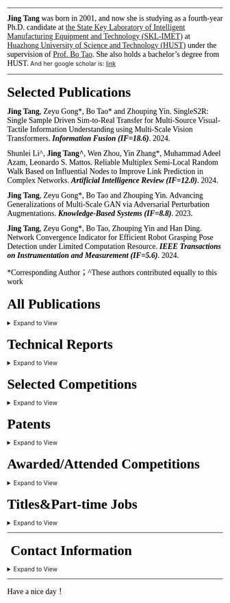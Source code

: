 <!-- ### <font face="Cambria Math" color=black size=6>Welcome to my world 👋</font>-->
<!-- ![GitHub stats](https://github-readme-stats-sigma-five.vercel.app/api?username=vaew&show_icons=true&theme=chartreuse-dark)--> 

---

<font face="Cambria Math" color=black size=4> **Jing Tang** was born in 2001, and now she is studying as a fourth-year Ph.D. candidate at [the State Key Laboratory of Intelligent Manufacturing Equipment and Technology (SKL-IMET)](https://dmet.hust.edu.cn/) at [Huazhong University of Science and Technology (HUST)](https://english.hust.edu.cn/) under the supervision of [Prof. Bo Tao](https://mse.hust.edu.cn/info/1142/1328.htm). She also holds a bachelor’s degree from HUST.</font> And her google scholar is: [link](https://scholar.google.com/citations?hl=en&user=UIH3wxMAAAAJ&view_op=list_works&citft=1&email_for_op=reotnovgib%40gmail.com&gmla=AH70aAU5SkZx1ujAIuCZDcKzzMROXcoDDUZiEcurfeLnLkx7JxzFE8mh5h1-xtaM3v8YxvuuXOguLBajqIfy96MLiO9vbM9FUN4BxWg3rT0igo37vcXbY2VaZ0PQoQR6m1uIBzzOwxA7c5ENaojCdI_9GgVos6W8fXV3HCz4GWBpQd8qmhBp8i1z-s9KgRv13v7gIDa8e_fvpXE6HcqxIEPSRVtrH9ti3A_rbnopybTvFUU)

<!-- 👀 Now I am looking for an internship/full-time job:[resume](https://github.com/vaew/vaew/blob/main/resume.pdf)--> 

---

### <font face="Cambria Math" color=black size=6>Selected Publications</font>

<font face="Cambria Math" color=black size=4> **Jing Tang**, Zeyu Gong*, Bo Tao* and Zhouping Yin. SingleS2R: Single Sample Driven Sim-to-Real Transfer for Multi-Source Visual-Tactile Information Understanding using Multi-Scale Vision Transformers. <b>*Information Fusion (IF=18.6)*</b>. 2024.</font>

<font face="Cambria Math" color=black size=4> Shunlei Li^, **Jing Tang^**, Wen Zhou, Yin Zhang*, Muhammad Adeel Azam, Leonardo S. Mattos. Reliable Multiplex Semi-Local Random Walk Based on Influential Nodes to Improve Link Prediction in Complex Networks. <b>*Artificial Intelligence Review (IF=12.0)*</b>. 2024.</font>

<font face="Cambria Math" color=black size=4> **Jing Tang**, Zeyu Gong*, Bo Tao and Zhouping Yin. Advancing Generalizations of Multi-Scale GAN via Adversarial Perturbation Augmentations. <b>*Knowledge-Based Systems (IF=8.8)*</b>. 2023.</font>

<font face="Cambria Math" color=black size=4> **Jing Tang**, Zeyu Gong*, Bo Tao, Zhouping Yin and Han Ding. Network Convergence Indicator for Efficient Robot Grasping Pose Detection under Limited Computation Resource. <b>*IEEE Transactions on Instrumentation and Measurement (IF=5.6)*</b>. 2024.</font>

<font face="Cambria Math" color=black size=4>*Corresponding Author；^These authors contributed equally to this work </font>

### <font face="Cambria Math" color=black size=6>All Publications</font>

<details>
<summary>Expand to View</summary>
  
1. ***Jing Tang***, Zeyu Gong*, Bo Tao* and Zhouping Yin. SingleS2R: Single Sample Driven Sim-to-Real Transfer for Multi-Source Visual-Tactile Information Understanding using Multi-Scale Vision Transformers. Information Fusion (IF=18.6). 2024.

2. Shunlei Li^, ***Jing Tang***^, Wen Zhou, Yin Zhang*, Muhammad Adeel Azam, Leonardo S. Mattos. Reliable Multiplex Semi-Local Random Walk Based on Influential Nodes to Improve Link Prediction in Complex Networks. Artificial Intelligence Review (IF=12.0). 2024.

3. ***Jing Tang***, Zeyu Gong*, Bo Tao and Zhouping Yin. Advancing Generalizations of Multi-Scale GAN via Adversarial Perturbation Augmentations. Knowledge-Based Systems (IF=8.8). 2023.

4. ***Jing Tang***^, Decheng Xu^, Qingwei Cai, Shunlei Li*, Amin Rezaeipanah*. Towards a Semi-supervised Ensemble Clustering Framework with Flexible Weighting Mechanism and Constraints Information. Engineering Applications of Artificial Intelligence (IF=7.5). 2024.

5. ***Jing Tang***, Zeyu Gong*, Bo Tao, Zhouping Yin and Han Ding. Network Convergence Indicator for Efficient Robot Grasping Pose Detection under Limited Computation Resource. IEEE Transactions on Instrumentation and Measurement (IF=5.6). 2024.

6. ***Jing Tang***, Zeyu Gong*, Haibin Wu and Bo Tao. RFID-Based Pose Estimation for Moving Objects Using Classification and Phase-Position Transformation. IEEE Sensors Journal (IF=4.3). 2021.

7. ***Jing Tang***, Zeyu Gong, Yajun Fan*. High-performance surface defect detection of aluminum substrate based on event camera. Journal of Computational Design and Engineering (IF=4.8). 2024.

8. Weiting Peng^, ***Jing Tang***^, Zeyu Gong*. Remaining Useful Life Prediction of Bearings Using Reverse Attention Graph Convolution Network with Residual Convolution Transformer. IEEE Sensors Journal (IF=4.3). 2024.

9. ***Jing Tang***^, Ting Zhang^, Zeyu Gong*, Xianjun Huang. High Precision Cervical Precancerous Lesions Classification Method Based on ConvNeXt. Bioengineering (IF=4.6). 2023.

10. ***Jing Tang***^, Kaiwen Zuo^, Hanbing Qin, Binli Luo, Ligang He and Shiyan Tang*. Satisfactory Medical Consultation based on Terminology-Enhanced Information Retrieval and Emotional In-Context Learning. Knowledge-Enhanced Information Retrieval Workshop on European Conference on Information Retrieval (ECIR, CCF-C). 2024.

11. Houcheng Su^, Weihao Luo^, Daixian Liu, Mengzhu Wang*, ***Jing Tang***, Junyan Cheng, Cong Wang, Zhenghan Chen. Sharpness-Aware Model-Agnostic Long-Tailed Domain Generalization.Proceedings of the AAAI Conference on Artificial Intelligence (AAAI, CCF-A). 2024.

12. Hui Feng, Zhenfeng Gu, Yi Zhou, Chao Chen, Ruiwen Hu, ***Jing Tang***, Zeyu Gong*, and Bo Tao. A Cross-media Localization Method for Amphibious Climbing Robot. International Conference on Intelligent Robotics and Applications (ICIRA, EI). 2024.

13. Weiting Peng, ***Jing Tang***, Zeyu Gong*, and Bo Tao. Prediction of Hand Kinematics in Grasping with Mamba-based Graph Convolutional Networks. International Conference on Intelligent Robotics and Applications (**Oral** in ICIRA, EI). 2024.

14. Yafeng Zhang^\*, Zilan Yu^\*, Yu Ang Huang and ***Jing Tang***. CLLMFS: A Contrastive Learning enhanced Large Language Model Framework for Few-Shot Named Entity Recognition. European Conference on Artifical Intelligence (ECAI, CCF-B). 2024.


*Corresponding Author；^These authors contributed equally to this work
</details>

### <font face="Cambria Math" color=black size=6>Technical Reports</font>
<details>
<summary>Expand to View</summary>

1. ***Jing Tang***, Quanlu Jia, Yuqiang Xie, Zeyu Gong, Xiang Wen, Jiayi Zhang, Yalong Guo, Guibin Chen, Jiangping Yang. SkyScript-100M: 1,000,000,000 Pairs of Scripts and Shooting Scripts for Short Drama: https://arxiv.org/abs/2408.09333v2

2. Jiaxi Cui, Wentao Zhang, ***Jing Tang***, Xudong Tong, Zhenwei Zhang, Amie, Jing Wen, Rongsheng Wang, Pengfei Wu. AnyTaskTune: Advanced Domain-Specific Solutions through Task-Fine-Tuning: https://arxiv.org/abs/2407.07094

3. Jiaxi Cui, Liuzhenghao Lv, Jing Wen, Rongsheng Wang, ***Jing Tang***, YongHong Tian, Li Yuan. Machine Mindset: An MBTI Exploration of Large Language Models: https://arxiv.org/abs/2312.12999


</details>

<!-- ### <font face="Cambria Math" color=black size=6>Languages and Tools:</font>-->

<!-- <p align="left"> <a href="https://www.python.org" target="_blank" rel="noreferrer"> <img src="https://raw.githubusercontent.com/devicons/devicon/master/icons/python/python-original.svg" alt="python" width="40" height="40"/> </a> <a href="https://pytorch.org/" target="_blank" rel="noreferrer"> <img src="https://www.vectorlogo.zone/logos/pytorch/pytorch-icon.svg" alt="pytorch" width="40" height="40"/> </a> <a href="https://scikit-learn.org/" target="_blank" rel="noreferrer"> <img src="https://upload.wikimedia.org/wikipedia/commons/0/05/Scikit_learn_logo_small.svg" alt="scikit_learn" width="40" height="40"/> </a> <a href="https://www.tensorflow.org" target="_blank" rel="noreferrer"> <img src="https://www.vectorlogo.zone/logos/tensorflow/tensorflow-icon.svg" alt="tensorflow" width="40" height="40"/> </a> <a href="https://www.w3schools.com/cpp/" target="_blank" rel="noreferrer"> <img src="https://raw.githubusercontent.com/devicons/devicon/master/icons/cplusplus/cplusplus-original.svg" alt="cplusplus" width="40" height="40"/> </a>  <a href="https://www.mathworks.com/" target="_blank" rel="noreferrer"> <img src="https://upload.wikimedia.org/wikipedia/commons/2/21/Matlab_Logo.png" alt="matlab" width="40" height="40"/> </a> <a href="https://www.mysql.com/" target="_blank" rel="noreferrer"> <img src="https://raw.githubusercontent.com/devicons/devicon/master/icons/mysql/mysql-original-wordmark.svg" alt="mysql" width="40" height="40"/> </a> <a href="https://opencv.org/" target="_blank" rel="noreferrer"> <img src="https://www.vectorlogo.zone/logos/opencv/opencv-icon.svg" alt="opencv" width="40" height="40"/> </a> <a href="https://pandas.pydata.org/" target="_blank" rel="noreferrer"> <img src="https://raw.githubusercontent.com/devicons/devicon/2ae2a900d2f041da66e950e4d48052658d850630/icons/pandas/pandas-original.svg" alt="pandas" width="40" height="40"/> </a><a href="https://git-scm.com/" target="_blank" rel="noreferrer"> <img src="https://www.vectorlogo.zone/logos/git-scm/git-scm-icon.svg" alt="git" width="40" height="40"/> </a> <a href="https://www.linux.org/" target="_blank" rel="noreferrer"> <img src="https://raw.githubusercontent.com/devicons/devicon/master/icons/linux/linux-original.svg" alt="linux" width="40" height="40"/> </a> </p> -->

### <font face="Cambria Math" color=black size=6>Selected Competitions</font>

<details>
<summary>Expand to View</summary>
<pre>
2023 “天马杯”全国高校科技创新大赛————3D数字人驱动赛道 Rank1 (SOLO)
2023 第二届广州·琶洲算法大赛————智能交通CV大模型赛题 Rank1
2023 天池BMW第三届黑客马拉松————虚拟协同合作赛道&总决赛 Rank1
2022 “移动云杯”算力网络应用创新大赛（行业赛道）工业边缘云应用————叉车周界行人检测专题 Rank1
2023 科大讯飞AI开发者大赛————大视角差图像特征提取及匹配挑战赛 Rank1
2023 “SEED”第四届江苏大数据开发与应用大赛————医疗卫生赛道 Rank1
2024 “申昊杯”第五届中国研究生机器人创新设计大赛————集成组 全国二等奖（面向大型复杂构件蒙皮磨抛活化的吸附式移动磨抛机器人设计）
2024 第三届工业数字孪生大赛————设备预测性维护 二等奖
2023 第二届粤港澳大湾区（黄埔）国际算法算例大赛————看视频说话 Rank2 (Prize Money 200,000 RMB)
2023 第二届粤港澳大湾区（黄埔）国际算法算例大赛————路侧毫米波雷达标定与目标跟踪 Rank2 (Prize Money 200,000 RMB)
2022 天池BMW第二届黑客马拉松————工业质检赛道 Rank2 
2022 CCF-BDCI 基于TPU平台实现人群密度估计 Rank3 (SOLO)
2023 科大讯飞AI开发者大赛————AI量化模型预测挑战赛 Rank3/1717
2023 “SEED”第四届江苏大数据开发与应用大赛————新能源赛道 Rank3/1127
2023 科大讯飞AI开发者大赛————SLAM建图精度挑战赛 Rank3/338
2023 科大讯飞AI开发者大赛————空气质量指数预测挑战赛 Rank3/185
2022 字节跳动安全AI挑战赛————赛道一：基于文本和多模态数据的风险识别（复赛：Emoji复杂文本识别）Rank4 (SOLO)
2022 DIGIX全球校园AI算法精英大赛————车道渲染数据质检 Rank5
2023 CVPR 2023 1st foundation model challenge: Track1 Rank5/1006
2021 第五届"中科星图杯"国际高分遥感图像解译大赛————面向海洋一号可见光图像中海冰目标监测 Rank6
2022 粤港澳大湾区（黄埔）国际算法算例大赛————路侧3D感知算法（百度&清华大学智能产业研究院）Rank6
2019 CSDN×易观算法大赛————PV,UV流量预测 Rank6
2022 “域见杯”医检人工智能开发者大赛————宫颈深部细胞学病变 Rank7/903
2022 “移动云杯”算力网络应用创新大赛（行业赛道）工业边缘云应用————工业旋转机械设备健康状态检测专题 Rank8 (SOLO)
2020 链想家计算科技大赛————同名消歧 赛道一 Rank9
2022 粤港澳大湾区（黄埔）国际算法算例大赛————工业品表面缺陷检测技术（深科技）Rank10
2021 高分辨率遥感影像耕地地块提取挑战赛 排行榜 Rank 5/486 答辩rank10 (SOLO)
2023 Kaggle RSNA Screening Mammography Breast Cancer Detection 银牌 (46/1687)
2023 Kaggle Stable Diffusion————Image to Prompts 银牌 (25/1231)
</pre></details>

### <font face="Cambria Math" color=black size=6>Patents</font>

<details>
<summary>Expand to View</summary>
<pre>
1. <b>唐晶</b>；吴海兵；郭子奇；韩子琴；张文婷；尹周平；陶波，一种基于RFID空间定位技术的抓取式柔性分栋方法；ZL201910875139.3 （发明专利）
2. <b>唐晶</b>；吴海兵；郭子奇；韩子琴；张文婷；尹周平；陶波，基于RFID识别定位技术的精准分拣系统V1.0；2019SR1151524（软件著作权）
3. 瞿浩东；<b>唐晶</b>；张名琦；叶昊聪；凌玲，一种快速自动叠衣装置；ZL202021519420.8 （实用新型专利)
4. 陶波；<b>唐晶</b>；龚泽宇，一种基于轻量级卷积神经网络的抓取位姿检测方法及设备；ZL202111656936.6（发明专利）
5. 龚泽宇; <b>唐晶</b>；陶波; 武翀; 赵子桐，一种基于单个真实样本的触觉图像数据集扩充方法；2023110653126 （发明专利，在申）
6. 龚泽宇; <b>唐晶</b>；陶波; 武翀; 赵子桐，基于多尺度生成对抗网络的经纱图像数据提升方法及系统；202311198479X（发明专利，在申）
7. <b>唐晶</b>；一种基于单张图像进行高精度人头重建的方法、装置和介质；（发明专利，在申）
8. <b>唐晶</b>；周灵，一种基于单张图像及说话人音频进行高精度头部动画生成的方法、装置以及介质；（发明专利，在申）
</pre></details>


### <font face="Cambria Math" color=black size=6>Awarded/Attended Competitions</font>

<details>
<summary>Expand to View</summary>
<pre>
2016 全国高中生物联赛决赛(省级赛区) 二等奖
2016 全国高中数学联赛决赛(省级赛区) 二等奖
2017 ACM-ICPC亚洲区北京站铜奖、最佳女队奖
2017 百度百科全国大学生百科知识竞赛全国总决赛 一等奖
2018 华中科技大学第十三届“瑞萨杯”智能车大赛 第一名
2018 第十届全国大学生数学竞赛（非数学类）二等奖
2018 德州仪器魔力芯动大赛 二等奖
2018 第三届中国3D打印创意设计大赛精英组（高校组）优秀奖
2019 第六届“创青春”中国青年创新创业大赛（互联网组）全国赛 银奖
2019 创行科创冠军赛区域赛 银奖
2019 创行未来企业家项目 启明视障者新“视”界项目组 未来企业家精神奖
2019 第四届中国（国际）3D打印创意设计大赛 高校组 优秀奖
2020 中国移动创客马拉松全国总决赛 第四名
2022 中国联通星空创造营应用创新大赛————AI影像赛道 创客成果组 Rank4 优胜奖
2022 蒙牛校园创新大赛初赛-人工智能在数字化工厂智能制造中的应用 Rank4
2020 中国移动创客马拉松决赛(苏州赛区）第五名
2020 美国大学生数学建模大赛 H奖
2021 海华AI挑战赛·中文阅读理解·技术组 Rank12
2021 CVPR2021 PIC Challenge: 3D Face Reconstruction From Multiple 2D Images Rank13/247
2021 第十一届中兴捧月大赛dijkstra派 流量预测 初赛rank12 复赛：区域优胜奖
2021 CVPR2021 安全AI挑战者计划第六期：防御模型的白盒对抗攻击 Rank 37/1681
2021 厦门火炬高新区高校专业新星挑战大赛 三等奖
2022 “移动云杯”算力网络应用创新大赛（行业赛道）工业边缘云应用————工业旋转机械设备健康状态检测专题 Rank8
2023 数字医疗算法应用创新大赛 生物共融与数字疗法应用赛道 Rank8 优胜奖
2022 字节跳动安全AI挑战赛赛道————基于文本和多模态数据的风险识别（初赛：低分辨率抖音号识别）Rank21
2022 蚂蚁集团绿色计算大赛 流量预测 Rank20
2022 第二届“智联重庆·渝见未来”华为开发者暨智能网联大赛（创新创意赛道）Top20
2022 “移动云杯”算力网络应用创新赛道行业赛道全国总决赛 Rank6
2022 ECCV WCPA Challenge: From Face, Body and Fashion to 3D Virtual Avatars Ⅱ Rank19/594
2022 DataCon大数据安全分析竞赛 网络流量分析赛道 Rank22 (挑战一：挖矿流量检测挑战 100/100分 挑战二：智能蜜罐环境构建 15.45/100分）
2022 山东省第四届数据应用创新创业大赛 数用高校创新创业暨大学生创新创业网络大赛 Rank17 三等奖
2023 International Conference on Neural Computing for Advanced Applications Chinese Diabetes Question Classification Evaluation Task Rank7
2023 WAIC黑客马拉松————工业赛道“AI引领未来工厂”工业人工智能竞赛 蓝鼎奖
2023 天池魔搭社区Create@AI黑客马拉松 人气队伍奖
2023 “领军挂帅，就在佛山” 佛山助企引才精英人才大赛————金融行业赛道 点睛探花奖（三等奖）
2023 第一届全国互联网创新大赛 赛题一：面向生产设备多源数据融合的预测性维护和故障智能诊断 初赛Rank2 复赛Rank11
2023 科大讯飞开发者大赛 农民身份识别挑战赛 Rank28/1163
2023 百度大模型应用挑战赛 优秀作品奖
2023 阿里云Create@AI创客松 最具实用价值奖
2023 丝绸之路女性创新设计大赛————工业产品类 优秀奖
2023 第一届OPENAIGC开发者大赛 高校组 优秀作品奖
2023 百度智能云千帆大模型平台马拉松 创新实验奖
2023 第四届综合交通创新创业大赛 优秀奖
2023 “大运河杯”数据开发应用创新大赛————数字信用赛道 三等奖（Rank4）
2023 北京大数据技能大赛————数据传感创新赛道 最佳应用创新奖
2024 无锡惠山太湖奖学金
2024 “创客北京”创新创业大赛密云区创客组 一等奖
</pre></details> 


### <font face="Cambria Math" color=black size=6>Titles&Part-time Jobs</font>

<details>
<summary>Expand to View</summary>
<pre>
* <font face="Cambria Math" color=black size=4>Zlab Member</font>
* <font face="Cambria Math" color=black size=4>Kaggle Expert</font>
* <font face="Cambria Math" color=black size=4>Datawhale Member</font>
* <font face="Cambria Math" color=black size=4>Chamd5 AI Lab Leader</font>
* <font face="Cambria Math" color=black size=4>Miracle Plus F23 Member</font>
* <font face="Cambria Math" color=black size=4>China Mobile Star Partner</font>
* <font face="Cambria Math" color=black size=4>FOCUS Team Visual Group Mentor</font>
* <font face="Cambria Math" color=black size=4>PaddlePaddle Developers Expert</font>
* <font face="Cambria Math" color=black size=4>United Nations #TEACH GIRLS CODING Volunteer Mentor</font>
</pre></details>


---

### <font face="Cambria Math" color=black size=6> Contact Information</font>

<details>
<summary>Expand to View</summary>
<pre>
<font face="Cambria Math" color=black size=4>Jing Tang Ph.D. Candidate</font>
<font face="Cambria Math" color=black size=4>School of Mechanical Science & Engineering</font>
<font face="Cambria Math" color=black size=4>State Key Laboratory of Intelligent Manufacturing Equipment and Technology</font>
<font face="Cambria Math" color=black size=4>Huazhong University of Science & Technology</font>
<font face="Cambria Math" color=black size=4>Wuhan, Hubei, P. R. China (430074)</font>
<font face="Cambria Math" color=black size=4>Email: j_tang@hust.edu.cn / focusers@163.com </font>
</pre></details> 



---

<font face="Cambria Math" color=black size=4>Have a nice day！</font>

